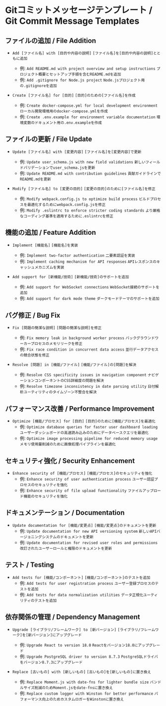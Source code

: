 # Gitコミットメッセージテンプレート / Git Commit Message Templates

## ファイルの追加 / File Addition

* `Add [ファイル名] with [目的や内容の説明]`
  `[ファイル名]を[目的や内容の説明]とともに追加`
  - 例: `Add README.md with project overview and setup instructions`
    `プロジェクト概要とセットアップ手順を含むREADME.mdを追加`
  - 例: `Add .gitignore for Node.js project`
    `Node.jsプロジェクト用の.gitignoreを追加`

* `Create [ファイル名] for [目的]`
  `[目的]のための[ファイル名]を作成`
  - 例: `Create docker-compose.yml for local development environment`
    `ローカル開発環境用のdocker-compose.ymlを作成`
  - 例: `Create .env.example for environment variable documentation`
    `環境変数のドキュメント用の.env.exampleを作成`

## ファイルの更新 / File Update

* `Update [ファイル名] with [変更内容]`
  `[ファイル名]を[変更内容]で更新`
  - 例: `Update user_schema.js with new field validations`
    `新しいフィールドバリデーションでuser_schema.jsを更新`
  - 例: `Update README.md with contribution guidelines`
    `貢献ガイドラインでREADME.mdを更新`

* `Modify [ファイル名] to [変更の目的]`
  `[変更の目的]のために[ファイル名]を修正`
  - 例: `Modify webpack.config.js to optimize build process`
    `ビルドプロセスを最適化するためにwebpack.config.jsを修正`
  - 例: `Modify .eslintrc to enforce stricter coding standards`
    `より厳格なコーディング基準を適用するために.eslintrcを修正`

## 機能の追加 / Feature Addition

* `Implement [機能名]`
  `[機能名]を実装`
  - 例: `Implement two-factor authentication`
    `二要素認証を実装`
  - 例: `Implement caching mechanism for API responses`
    `APIレスポンスのキャッシュメカニズムを実装`

* `Add support for [新機能/技術]`
  `[新機能/技術]のサポートを追加`
  - 例: `Add support for WebSocket connections`
    `WebSocket接続のサポートを追加`
  - 例: `Add support for dark mode theme`
    `ダークモードテーマのサポートを追加`

## バグ修正 / Bug Fix

* `Fix [問題の簡潔な説明]`
  `[問題の簡潔な説明]を修正`
  - 例: `Fix memory leak in background worker process`
    `バックグラウンドワーカープロセスのメモリリークを修正`
  - 例: `Fix race condition in concurrent data access`
    `並行データアクセスの競合状態を修正`

* `Resolve [問題] in [機能/ファイル]`
  `[機能/ファイル]の[問題]を解決`
  - 例: `Resolve CSS specificity issues in navigation component`
    `ナビゲーションコンポーネントのCSS詳細度の問題を解決`
  - 例: `Resolve timezone inconsistency in date parsing utility`
    `日付解析ユーティリティのタイムゾーン不整合を解決`

## パフォーマンス改善 / Performance Improvement

* `Optimize [機能/プロセス] for [目的]`
  `[目的]のために[機能/プロセス]を最適化`
  - 例: `Optimize database queries for faster user dashboard loading`
    `ユーザーダッシュボードの高速読み込みのためにデータベースクエリを最適化`
  - 例: `Optimize image processing pipeline for reduced memory usage`
    `メモリ使用量削減のために画像処理パイプラインを最適化`

## セキュリティ強化 / Security Enhancement

* `Enhance security of [機能/プロセス]`
  `[機能/プロセス]のセキュリティを強化`
  - 例: `Enhance security of user authentication process`
    `ユーザー認証プロセスのセキュリティを強化`
  - 例: `Enhance security of file upload functionality`
    `ファイルアップロード機能のセキュリティを強化`

## ドキュメンテーション / Documentation

* `Update documentation for [機能/変更点]`
  `[機能/変更点]のドキュメントを更新`
  - 例: `Update documentation for new API versioning system`
    `新しいAPIバージョニングシステムのドキュメントを更新`
  - 例: `Update documentation for revised user roles and permissions`
    `改訂されたユーザーロールと権限のドキュメントを更新`

## テスト / Testing

* `Add tests for [機能/コンポーネント]`
  `[機能/コンポーネント]のテストを追加`
  - 例: `Add tests for user registration process`
    `ユーザー登録プロセスのテストを追加`
  - 例: `Add tests for data normalization utilities`
    `データ正規化ユーティリティのテストを追加`

## 依存関係の管理 / Dependency Management

* `Upgrade [ライブラリ/フレームワーク] to [新バージョン]`
  `[ライブラリ/フレームワーク]を[新バージョン]にアップグレード`
  - 例: `Upgrade React to version 18.0`
    `Reactをバージョン18.0にアップグレード`
  - 例: `Upgrade PostgreSQL driver to version 8.7.3`
    `PostgreSQLドライバをバージョン8.7.3にアップグレード`

* `Replace [古いもの] with [新しいもの]`
  `[古いもの]を[新しいもの]に置き換え`
  - 例: `Replace Moment.js with date-fns for lighter bundle size`
    `バンドルサイズ削減のためMoment.jsをdate-fnsに置き換え`
  - 例: `Replace custom logger with Winston for better performance`
    `パフォーマンス向上のためカスタムロガーをWinstonに置き換え`
